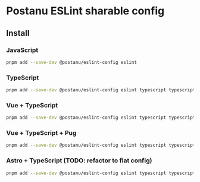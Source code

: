# Postanu ESLint sharable config

## Install

### JavaScript

```sh
pnpm add --save-dev @postanu/eslint-config eslint
```

### TypeScript

```sh
pnpm add --save-dev @postanu/eslint-config eslint typescript typescript-eslint
```

### Vue + TypeScript

```sh
pnpm add --save-dev @postanu/eslint-config eslint typescript typescript-eslint eslint-plugin-vue
```

### Vue + TypeScript + Pug

```sh
pnpm add --save-dev @postanu/eslint-config eslint typescript typescript-eslint eslint-plugin-vue eslint-plugin-vue-pug
```

### Astro + TypeScript (TODO: refactor to flat config)

```sh
pnpm add --save-dev @postanu/eslint-config eslint typescript typescript-eslint eslint-plugin-astro
```
